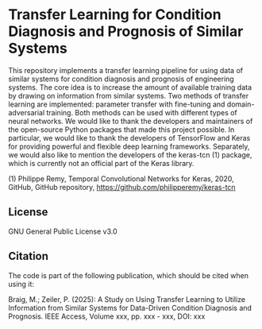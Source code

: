 # Transfer Learning for Condition Diagnosis and Prognosis of Similar Systems
This repository implements a transfer learning pipeline for using data of similar systems for condition diagnosis and prognosis of engineering systems. 
The core idea is to increase the amount of available training data by drawing on information from similar systems. Two methods of transfer learning are implemented: parameter transfer with fine-tuning and domain-adversarial training. Both methods can be used with different types of neural networks.
We would like to thank the developers and maintainers of the open-source Python packages that made this project possible. In particular, we would like to thank the developers of TensorFlow and Keras for providing powerful and flexible deep learning frameworks. Separately, we would also like to mention the developers of the keras-tcn (1) package, which is currently not an official part of the Keras library.

(1) Philippe Remy, Temporal Convolutional Networks for Keras, 2020, GitHub, GitHub repository, https://github.com/philipperemy/keras-tcn

## License
GNU General Public License v3.0
## Citation
The code is part of the following publication, which should be cited when using it:

Braig, M.; Zeiler, P. (2025): A Study on Using Transfer Learning to Utilize Information from Similar Systems for Data-Driven Condition Diagnosis and Prognosis. IEEE Access, Volume xxx, pp. xxx - xxx, DOI: xxx
